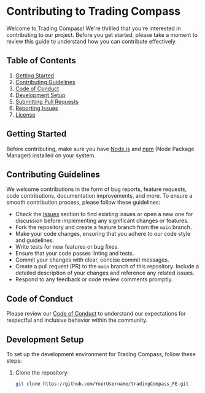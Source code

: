 # Contributing to Trading Compass

Welcome to Trading Compass! We're thrilled that you're interested in contributing to our project. Before you get started, please take a moment to review this guide to understand how you can contribute effectively.

## Table of Contents

1. [Getting Started](#getting-started)
2. [Contributing Guidelines](#contributing-guidelines)
3. [Code of Conduct](#code-of-conduct)
4. [Development Setup](#development-setup)
5. [Submitting Pull Requests](#submitting-pull-requests)
6. [Reporting Issues](#reporting-issues)
7. [License](#license)

## Getting Started

Before contributing, make sure you have [Node.js](https://nodejs.org/) and [npm](https://www.npmjs.com/) (Node Package Manager) installed on your system.

## Contributing Guidelines

We welcome contributions in the form of bug reports, feature requests, code contributions, documentation improvements, and more. To ensure a smooth contribution process, please follow these guidelines:

- Check the [Issues](https://github.com/YourUsername/tradingCompass_FE/issues) section to find existing issues or open a new one for discussion before implementing any significant changes or features.
- Fork the repository and create a feature branch from the `main` branch.
- Make your code changes, ensuring that you adhere to our code style and guidelines.
- Write tests for new features or bug fixes.
- Ensure that your code passes linting and tests.
- Commit your changes with clear, concise commit messages.
- Create a pull request (PR) to the `main` branch of this repository. Include a detailed description of your changes and reference any related issues.
- Respond to any feedback or code review comments promptly.

## Code of Conduct

Please review our [Code of Conduct](CODE_OF_CONDUCT.md) to understand our expectations for respectful and inclusive behavior within the community.

## Development Setup

To set up the development environment for Trading Compass, follow these steps:

1. Clone the repository:

   ```bash
   git clone https://github.com/YourUsername/tradingCompass_FE.git
